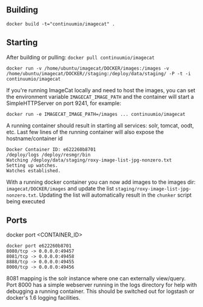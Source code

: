 
## Building

    docker build -t="continuumio/imagecat" .

## Starting

After building or pulling: `docker pull continuumio/imagecat`

    docker run -v /home/ubuntu/imagecat/DOCKER/images:/images -v /home/ubuntu/imagecat/DOCKER//staging:/deploy/data/staging/ -P -t -i continuumio/imagecat

If you're running ImageCat locally and need to host the images, you can set the environment variable ```IMAGECAT_IMAGE_PATH``` and the container will start a SimpleHTTPServer on port 9241, for example:

    docker run -e IMAGECAT_IMAGE_PATH=/images ... continuumio/imagecat

A running container should result in starting all services: solr, tomcat, oodt, etc.  Last few lines of the running container will also expose
the hostname/container id

```
Docker Container ID: e622260b8701
/deploy/logs /deploy/resmgr/bin
Watching /deploy/data/staging/roxy-image-list-jpg-nonzero.txt
Setting up watches.
Watches established.
```

With a running docker container you can now add images to the images dir: `imagecat/DOCKER/images` and update the list `staging/roxy-image-list-jpg-nonzero.txt`.
Updating the list will automatically result in the `chunker` script being executed

## Ports
docker port <CONTAINER_ID>
```
docker port e622260b8701
8080/tcp -> 0.0.0.0:49457
8081/tcp -> 0.0.0.0:49458
8888/tcp -> 0.0.0.0:49455
8000/tcp -> 0.0.0.0:49456
```

8081 mapping is the solr instance where one can externally view/query.  Port 8000 has a simple webserver running in the logs directory for
help with debugging a running container.  This should be switched out for logstash or docker's 1.6 logging facilities.
